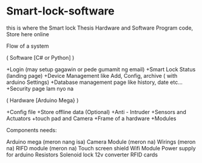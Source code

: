 # Smart-lock-software
this is where the Smart lock Thesis Hardware and Software Program code, Store here online

Flow of a system

( Software [C# or Python] )

+Login (may setup gagawin or pede gumamit ng email)
+Smart Lock Status (landing page)
+Device Management like Add, Config, archive ( with arduino Settings)
+Database management page like history, date etc...
+Security page lam nyo na

( Hardware [Arduino Mega} )

+Config file 
+Store offline data (Optional)
+Anti - Intruder
+Sensors and Actuators
+touch pad and Camera
+Frame of a hardware
+Modules

Components needs:

Arduino mega (meron nang isa)
Camera Module (meron na)
Wirings (meron na)
RIFD module (meron na)
Touch screen shield
Wifi Module
Power supply for arduino
Resistors
Solenoid lock
12v converter
RFID cards
